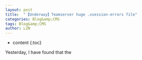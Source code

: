 ```yaml
---
layout: post
title:  "【Underway】Teamserver huge .xsession-errors file" 
categories: Blog&amp;CMS
tags: Blog&amp;CMS
author: LZN
---
```


* content
{:toc}

Yesterday, I have found that the